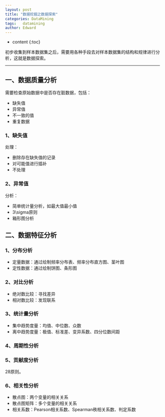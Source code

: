 ```yaml
---
layout: post
title: "数据挖掘之数据探索"
categories: DataMining
tags:   datamining
author: Edward
---
```


* content
{:toc}

初步收集到样本数据集之后，需要用各种手段去对样本数据集的结构和规律进行分析，这就是数据探索。

--------------------

## 一、数据质量分析

需要检查原始数据中是否存在脏数据，包括：

- 缺失值
- 异常值
- 不一致的值
- 重复数据

### 1、缺失值

处理：

- 删除存在缺失值的记录
- 对可能值进行插补
- 不处理

### 2、异常值

分析：

- 简单统计量分析，如最大值最小值
- 3\sigma原则
- 箱形图分析

## 二、数据特征分析

### 1、分布分析

- 定量数据：通过绘制频率分布表、频率分布直方图、茎叶图
- 定性数据：通过绘制饼图、条形图

### 2、对比分析

- 绝对数比较：寻找差异
- 相对数比较：发现联系

### 3、统计量分析

- 集中趋势度量：均值、中位数、众数
- 离中趋势度量：极值、标准差、变异系数、四分位数间距

### 4、周期性分析

### 5、贡献度分析

28原则。

### 6、相关性分析

- 散点图：两个变量的相关关系
- 散点图矩阵：多个变量的相关关系
- 相关系数：Pearson相关系数、Spearman秩相关系数、判定系数
